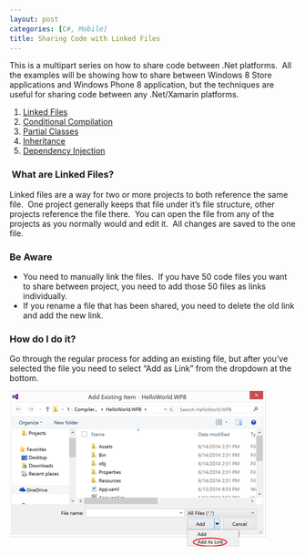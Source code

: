 ```yaml
---
layout: post
categories: [C#, Mobile]
title: Sharing Code with Linked Files
---
```

This is a multipart series on how to share code between .Net platforms.  All the examples will be showing how to share between Windows 8 Store applications and Windows Phone 8 application, but the techniques are useful for sharing code between any .Net/Xamarin platforms.
<ol>
	<li><a href="http://hutchcodes.net/linked-files/">Linked Files</a></li>
	<li><a href="http://hutchcodes.net/conditional-compilation/">Conditional Compilation</a></li>
	<li><a href="http://hutchcodes.net/partial-classes/">Partial Classes</a></li>
	<li><a href="http://hutchcodes.net/sharing-code-with-inheritance/">Inheritance</a></li>
	<li><a href="http://hutchcodes.net/sharing-code-with-dependency-injection/">Dependency Injection</a></li>
</ol>
<h3> What are Linked Files?</h3>
Linked files are a way for two or more projects to both reference the same file.  One project generally keeps that file under it’s file structure, other projects reference the file there.  You can open the file from any of the projects as you normally would and edit it.  All changes are saved to the one file.
<!--more-->

<h3>Be Aware</h3>
<ul>
	<li>You need to manually link the files.  If you have 50 code files you want to share between project, you need to add those 50 files as links individually.</li>
	<li>If you rename a file that has been shared, you need to delete the old link and add the new link.</li>
</ul>
<h3>How do I do it?</h3>
Go through the regular process for adding an existing file, but after you’ve selected the file you need to select “Add as Link” from the dropdown at the bottom.

![add existing item dialog](/img/2015/linkfiles.png)
